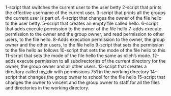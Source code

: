 1-script that switches the current user to the user betty
2-script that prints the effective username of the current user.
3-script that prints all the groups the current user is part of.
4-script that changes the owner of the file hello to the user betty.
5-script that creates an empty file called hello.
6-script that adds execute permission to the owner of the file hello
7-adds execute permission to the owner and the group owner, and read permission to other users, to the file hello.
8-Adds execution permission to the owner, the group owner and the other users, to the file hello
9-script that sets the permission to the file hello as follows
10-script that sets the mode of the file hello to this
11-script that sets the mode of the file hello the same as olleh’s mode.
12-adds execute permission to all subdirectories of the current directory
for the owner, the group owner and all other users.
13-script that creates a directory called my_dir with permissions 751 in the working directory
14-script that changes the group owner to school for the file hello
15-script that changes the owner to vincent and the group owner
to staff for all the files and directories in the working directory.
